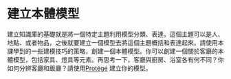 # 建立本體模型

建立知識庫的基礎就是將一個特定主題利用模型分類、表達。這個主題可以是人、地點、或者物品，之後就要建立一個模型去將這個主題概括和表達起來。請使用本課學到的一些建模技巧的策略，創建一個本體模型。你可以創建一個關於客廳的本體模型，包括家具、燈具等元素。再思考一下，客廳與廚房、浴室各有何不同？你如何分辨客廳和飯廳？請使用[Protégé](https://protege.stanford.edu/) 建立你的模型。
